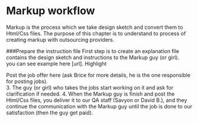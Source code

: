  # Markup workflow

Markup is the process which we take design sketch and convert them to Html/Css files. 
The purpose of this chapter is to understand to process of creating markup with outsourcing providers.
 
###Prepare the instruction file
First step is to create an explanation file contains the design sketch and instructions to the Markup guy (or girl).  
you can see example here [url].
Highlight



Post the job offer here (ask Brice for more details, he is the one responsible for posting jobs).  
3. The guy (or girl) who takes the jobs start working on it and ask for clarification if needed.
4. When the Markup guy is finish and post the Html/Css files, you deliver it to our QA staff (Savyon or David B.), and they continue the communication with the Markup guy until the job is done to our satisfaction (then the guy get paid).